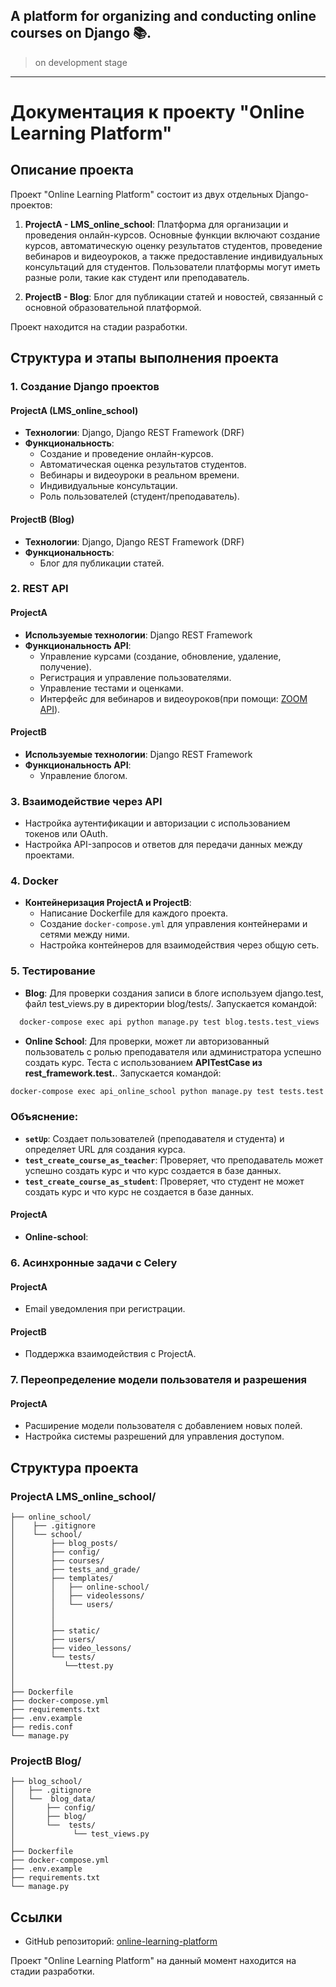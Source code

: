 ## A platform for organizing and conducting online courses on Django 📚.
> on development stage
---

# Документация к проекту "Online Learning Platform"

## Описание проекта

Проект "Online Learning Platform" состоит из двух отдельных Django-проектов:

1. **ProjectA - LMS_online_school**: Платформа для организации и проведения онлайн-курсов. Основные функции включают создание курсов, автоматическую оценку результатов студентов, проведение вебинаров и видеоуроков, а также предоставление индивидуальных консультаций для студентов. Пользователи платформы могут иметь разные роли, такие как студент или преподаватель.

2. **ProjectB - Blog**: Блог для публикации статей и новостей, связанный с основной образовательной платформой.

Проект находится на стадии разработки.

## Структура и этапы выполнения проекта

### 1. Создание Django проектов

#### ProjectA (LMS_online_school)
- **Технологии**: Django, Django REST Framework (DRF)
- **Функциональность**:
  - Создание и проведение онлайн-курсов.
  - Автоматическая оценка результатов студентов.
  - Вебинары и видеоуроки в реальном времени.
  - Индивидуальные консультации.
  - Роль пользователей (студент/преподаватель).

#### ProjectB (Blog)
- **Технологии**: Django, Django REST Framework (DRF)
- **Функциональность**:
  - Блог для публикации статей.

### 2. REST API

#### ProjectA
- **Используемые технологии**: Django REST Framework
- **Функциональность API**:
  - Управление курсами (создание, обновление, удаление, получение).
  - Регистрация и управление пользователями.
  - Управление тестами и оценками.
  - Интерфейс для вебинаров и видеоуроков(при помощи: [ZOOM API](https://github.com/JoeyAlpha5/django-zoom-meetings)).

#### ProjectB
- **Используемые технологии**: Django REST Framework
- **Функциональность API**:
  - Управление блогом.

### 3. Взаимодействие через API
- Настройка аутентификации и авторизации с использованием токенов или OAuth.
- Настройка API-запросов и ответов для передачи данных между проектами.

### 4. Docker
- **Контейнеризация ProjectA и ProjectB**:
  - Написание Dockerfile для каждого проекта.
  - Создание `docker-compose.yml` для управления контейнерами и сетями между ними.
  - Настройка контейнеров для взаимодействия через общую сеть.

### 5. Тестирование

- **Blog**: Для проверки создания записи в блоге используем django.test, файл test_views.py в директории blog/tests/. Запускается командой:
```sh
  docker-compose exec api python manage.py test blog.tests.test_views
```

- **Online School**: Для проверки, может ли авторизованный пользователь с ролью преподавателя или администратора успешно создать курс. Теста с использованием **APITestCase из rest_framework.test.**. Запускается командой:
```sh
docker-compose exec api_online_school python manage.py test tests.test
```

### Объяснение:

- **`setUp`**: Создает пользователей (преподавателя и студента) и определяет URL для создания курса.
- **`test_create_course_as_teacher`**: Проверяет, что преподаватель может успешно создать курс и что курс создается в базе данных.
- **`test_create_course_as_student`**: Проверяет, что студент не может создать курс и что курс не создается в базе данных.


#### ProjectA
- **Online-school**:


### 6. Асинхронные задачи с Celery

#### ProjectA
- Email уведомления при регистрации.

#### ProjectB
- Поддержка взаимодействия с ProjectA.


### 7. Переопределение модели пользователя и разрешения

#### ProjectA
- Расширение модели пользователя с добавлением новых полей.
- Настройка системы разрешений для управления доступом.


## Структура проекта

### ProjectA LMS_online_school/
```
├── online_school/
│    ├── .gitignore
│    └── school/
│        ├── blog_posts/
│        ├── config/
│        ├── courses/
│        ├── tests_and_grade/
│        ├── templates/
│        │   ├── online-school/
│        │   ├── videolessons/
│        │   └── users/
│        │
│        │
│        ├── static/
│        ├── users/
│        ├── video_lessons/
│        └── tests/
│           └──ttest.py
│           
│
├── Dockerfile
├── docker-compose.yml
├── requirements.txt
├── .env.example
├── redis.conf
└── manage.py
```

### ProjectB Blog/
```
├── blog_school/
│   ├── .gitignore
│   └──  blog_data/
│       ├── config/
│       ├── blog/
│       └──  tests/
│             └── test_views.py
│      
├── Dockerfile
├── docker-compose.yml
├── .env.example
├── requirements.txt
└── manage.py
```

## Ссылки
- GitHub репозиторий: [online-learning-platform](https://github.com/AlexTkDev/online-learning-platform.git)

Проект "Online Learning Platform" на данный момент находится на стадии разработки.




